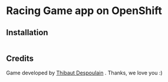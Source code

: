 Racing Game app on OpenShift
========================
## Installation
```
```

## Credits
Game developed by [Thibaut Despoulain](http://bkcore.com) . Thanks, we love you :)
